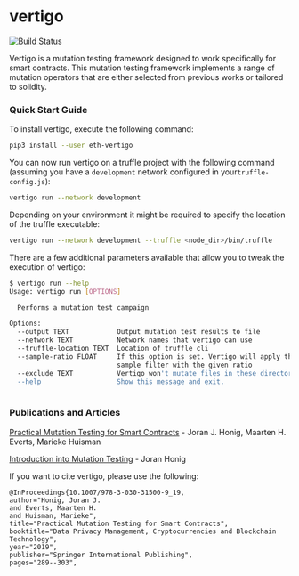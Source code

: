 # vertigo
[![Build Status](https://travis-ci.org/JoranHonig/vertigo.svg?branch=master)](https://travis-ci.org/JoranHonig/vertigo)

Vertigo is a mutation testing framework designed to work specifically for smart contracts.
This mutation testing framework implements a range of mutation operators that are either selected from previous works or tailored to solidity.

### Quick Start Guide

To install vertigo, execute the following command:
```bash
pip3 install --user eth-vertigo
```

You can now run vertigo on a truffle project with the following command (assuming you have a `development` network configured in your`truffle-config.js`):

```bash
vertigo run --network development
```
Depending on your environment it might be required to specify the location of the truffle executable:
```bash
vertigo run --network development --truffle <node_dir>/bin/truffle 
```

There are a few additional parameters available that allow you to tweak the execution of vertigo:
```bash
$ vertigo run --help                                                                                                                                                ⬡ 9.11.2 [±master ●●▴]
Usage: vertigo run [OPTIONS]

  Performs a mutation test campaign

Options:
  --output TEXT            Output mutation test results to file
  --network TEXT           Network names that vertigo can use
  --truffle-location TEXT  Location of truffle cli
  --sample-ratio FLOAT     If this option is set. Vertigo will apply the
                           sample filter with the given ratio
  --exclude TEXT           Vertigo won't mutate files in these directories
  --help                   Show this message and exit.
                                                       
```
### Publications and Articles
[Practical Mutation Testing for Smart Contracts](https://link.springer.com/chapter/10.1007/978-3-030-31500-9_19) - Joran J. Honig, Maarten H. Everts, Marieke Huisman

[Introduction into Mutation Testing](https://medium.com/swlh/introduction-into-mutation-testing-d6512dc702b0?source=friends_link&sk=2878e0c08b6301a125198a264e43edb4) - Joran Honig

If you want to cite vertigo, please use the following:
```
@InProceedings{10.1007/978-3-030-31500-9_19,
author="Honig, Joran J.
and Everts, Maarten H.
and Huisman, Marieke",
title="Practical Mutation Testing for Smart Contracts",
booktitle="Data Privacy Management, Cryptocurrencies and Blockchain Technology",
year="2019",
publisher="Springer International Publishing",
pages="289--303",
```
